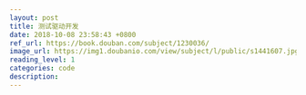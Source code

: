 ```yaml
---
layout: post
title: 测试驱动开发
date: 2018-10-08 23:58:43 +0800
ref_url: https://book.douban.com/subject/1230036/
image_url: https://img1.doubanio.com/view/subject/l/public/s1441607.jpg
reading_level: 1
categories: code
description: 
---
```

